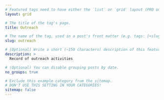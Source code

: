 ```yaml
---
# Featured tags need to have either the `list` or `grid` layout (PRO only).
layout: grid

# The title of the tag's page.
title: Outreach

# The name of the tag, used in a post's front matter (e.g. tags: [<slug>]).
slug: outreach

# (Optional) Write a short (~150 characters) description of this featured tag.
description: >
  Record of outreach activities

# (Optional) You can disable grouping posts by date.
no_groups: true

# Exclude this example category from the sitemap.
# DON'T USE THIS SETTING IN YOUR CATEGORIES!
sitemap: false
---
```

